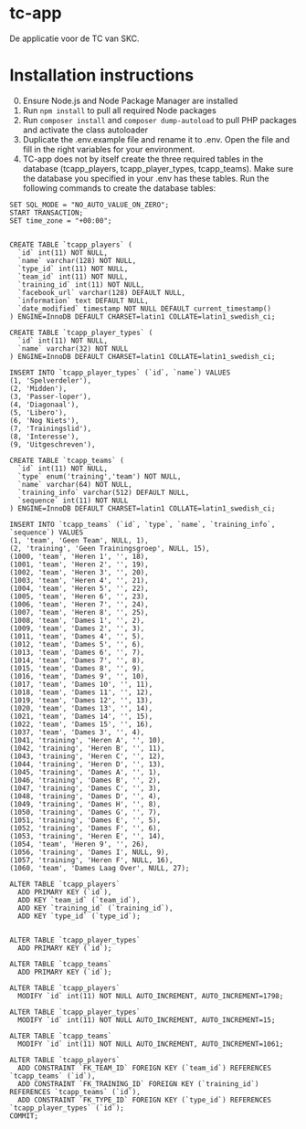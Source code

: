 # tc-app
De applicatie voor de TC van SKC.

# Installation instructions
0. Ensure Node.js and Node Package Manager are installed
1. Run `npm install` to pull all required Node packages
2. Run `composer install` and `composer dump-autoload` to pull PHP packages and activate the class autoloader  
3. Duplicate the .env.example file and rename it to .env. Open the file and fill in the right variables for your environment. 
4. TC-app does not by itself create the three required tables in the database (tcapp_players, tcapp_player_types, tcapp_teams). Make sure the database you specified in your .env has these tables. Run the following commands to create the database tables:

```
SET SQL_MODE = "NO_AUTO_VALUE_ON_ZERO";
START TRANSACTION;
SET time_zone = "+00:00";


CREATE TABLE `tcapp_players` (
  `id` int(11) NOT NULL,
  `name` varchar(128) NOT NULL,
  `type_id` int(11) NOT NULL,
  `team_id` int(11) NOT NULL,
  `training_id` int(11) NOT NULL,
  `facebook_url` varchar(128) DEFAULT NULL,
  `information` text DEFAULT NULL,
  `date_modified` timestamp NOT NULL DEFAULT current_timestamp()
) ENGINE=InnoDB DEFAULT CHARSET=latin1 COLLATE=latin1_swedish_ci;

CREATE TABLE `tcapp_player_types` (
  `id` int(11) NOT NULL,
  `name` varchar(32) NOT NULL
) ENGINE=InnoDB DEFAULT CHARSET=latin1 COLLATE=latin1_swedish_ci;

INSERT INTO `tcapp_player_types` (`id`, `name`) VALUES
(1, 'Spelverdeler'),
(2, 'Midden'),
(3, 'Passer-loper'),
(4, 'Diagonaal'),
(5, 'Libero'),
(6, 'Nog Niets'),
(7, 'Trainingslid'),
(8, 'Interesse'),
(9, 'Uitgeschreven'),

CREATE TABLE `tcapp_teams` (
  `id` int(11) NOT NULL,
  `type` enum('training','team') NOT NULL,
  `name` varchar(64) NOT NULL,
  `training_info` varchar(512) DEFAULT NULL,
  `sequence` int(11) NOT NULL
) ENGINE=InnoDB DEFAULT CHARSET=latin1 COLLATE=latin1_swedish_ci;

INSERT INTO `tcapp_teams` (`id`, `type`, `name`, `training_info`, `sequence`) VALUES
(1, 'team', 'Geen Team', NULL, 1),
(2, 'training', 'Geen Trainingsgroep', NULL, 15),
(1000, 'team', 'Heren 1', '', 18),
(1001, 'team', 'Heren 2', '', 19),
(1002, 'team', 'Heren 3', '', 20),
(1003, 'team', 'Heren 4', '', 21),
(1004, 'team', 'Heren 5', '', 22),
(1005, 'team', 'Heren 6', '', 23),
(1006, 'team', 'Heren 7', '', 24),
(1007, 'team', 'Heren 8', '', 25),
(1008, 'team', 'Dames 1', '', 2),
(1009, 'team', 'Dames 2', '', 3),
(1011, 'team', 'Dames 4', '', 5),
(1012, 'team', 'Dames 5', '', 6),
(1013, 'team', 'Dames 6', '', 7),
(1014, 'team', 'Dames 7', '', 8),
(1015, 'team', 'Dames 8', '', 9),
(1016, 'team', 'Dames 9', '', 10),
(1017, 'team', 'Dames 10', '', 11),
(1018, 'team', 'Dames 11', '', 12),
(1019, 'team', 'Dames 12', '', 13),
(1020, 'team', 'Dames 13', '', 14),
(1021, 'team', 'Dames 14', '', 15),
(1022, 'team', 'Dames 15', '', 16),
(1037, 'team', 'Dames 3', '', 4),
(1041, 'training', 'Heren A', '', 10),
(1042, 'training', 'Heren B', '', 11),
(1043, 'training', 'Heren C', '', 12),
(1044, 'training', 'Heren D', '', 13),
(1045, 'training', 'Dames A', '', 1),
(1046, 'training', 'Dames B', '', 2),
(1047, 'training', 'Dames C', '', 3),
(1048, 'training', 'Dames D', '', 4),
(1049, 'training', 'Dames H', '', 8),
(1050, 'training', 'Dames G', '', 7),
(1051, 'training', 'Dames E', '', 5),
(1052, 'training', 'Dames F', '', 6),
(1053, 'training', 'Heren E', '', 14),
(1054, 'team', 'Heren 9', '', 26),
(1056, 'training', 'Dames I', NULL, 9),
(1057, 'training', 'Heren F', NULL, 16),
(1060, 'team', 'Dames Laag Over', NULL, 27);

ALTER TABLE `tcapp_players`
  ADD PRIMARY KEY (`id`),
  ADD KEY `team_id` (`team_id`),
  ADD KEY `training_id` (`training_id`),
  ADD KEY `type_id` (`type_id`);


ALTER TABLE `tcapp_player_types`
  ADD PRIMARY KEY (`id`);

ALTER TABLE `tcapp_teams`
  ADD PRIMARY KEY (`id`);

ALTER TABLE `tcapp_players`
  MODIFY `id` int(11) NOT NULL AUTO_INCREMENT, AUTO_INCREMENT=1798;

ALTER TABLE `tcapp_player_types`
  MODIFY `id` int(11) NOT NULL AUTO_INCREMENT, AUTO_INCREMENT=15;

ALTER TABLE `tcapp_teams`
  MODIFY `id` int(11) NOT NULL AUTO_INCREMENT, AUTO_INCREMENT=1061;

ALTER TABLE `tcapp_players`
  ADD CONSTRAINT `FK_TEAM_ID` FOREIGN KEY (`team_id`) REFERENCES `tcapp_teams` (`id`),
  ADD CONSTRAINT `FK_TRAINING_ID` FOREIGN KEY (`training_id`) REFERENCES `tcapp_teams` (`id`),
  ADD CONSTRAINT `FK_TYPE_ID` FOREIGN KEY (`type_id`) REFERENCES `tcapp_player_types` (`id`);
COMMIT;

```
